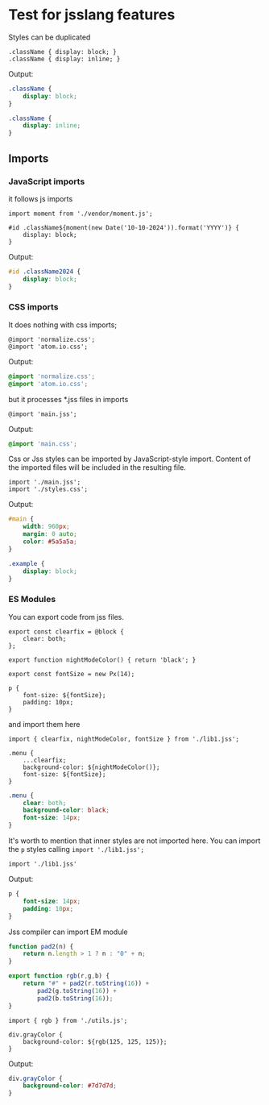 # Test for jsslang features

Styles can be duplicated
```jsslang
.className { display: block; }
.className { display: inline; }
```

Output:
```css
.className {
    display: block;
}

.className {
    display: inline;
}
```

## Imports

### JavaScript imports

it follows js imports
```jsslang
import moment from './vendor/moment.js';

#id .className${moment(new Date('10-10-2024')).format('YYYY')} {
    display: block;
}
```

Output:
```css
#id .className2024 {
    display: block;
}
```

### CSS imports

It does nothing with css imports;
```jsslang
@import 'normalize.css';
@import 'atom.io.css';
```

Output:
```css
@import 'normalize.css';
@import 'atom.io.css';
```

but it processes *.jss files in imports
```jsslang
@import 'main.jss';
```

Output:
```css
@import 'main.css';
```

Css or Jss styles can be imported by JavaScript-style import. Content of the imported files will be included in the resulting file.

```jsslang
import './main.jss';
import './styles.css';
```

Output:
```css
#main {
    width: 960px;
    margin: 0 auto;
    color: #5a5a5a;
}

.example {
    display: block;
}
```

### ES Modules

You can export code from jss files.

```jsslang title="lib1.jss"
export const clearfix = @block {
    clear: both;
};

export function nightModeColor() { return 'black'; }

export const fontSize = new Px(14);

p {
    font-size: ${fontSize};
    padding: 10px;
}
```

and import them here

```jsslang
import { clearfix, nightModeColor, fontSize } from './lib1.jss';

.menu {
    ...clearfix;
    background-color: ${nightModeColor()};
    font-size: ${fontSize};
}
```

```css
.menu {
    clear: both;
    background-color: black;
    font-size: 14px;
}
```

It's worth to mention that inner styles are not imported here. You can import the `p` styles calling `import './lib1.jss';`

```jsslang
import './lib1.jss'
```

Output:

```css
p {
    font-size: 14px;
    padding: 10px;
}
```

Jss compiler can import EM module

```javascript title='utils.js'
function pad2(n) {
    return n.length > 1 ? n : "0" + n;
}

export function rgb(r,g,b) {
    return "#" + pad2(r.toString(16)) +
        pad2(g.toString(16)) +
        pad2(b.toString(16));
}
```

```jsslang
import { rgb } from './utils.js';

div.grayColor {
    background-color: ${rgb(125, 125, 125)};
}
```

Output:

```css
div.grayColor {
    background-color: #7d7d7d;
}
```
